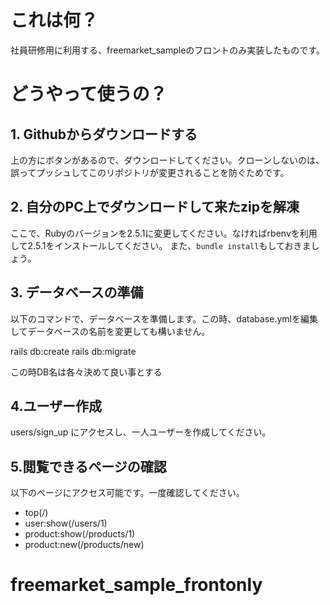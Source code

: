 # これは何？
社員研修用に利用する、freemarket_sampleのフロントのみ実装したものです。

# どうやって使うの？

## 1. Githubからダウンロードする
上の方にボタンがあるので、ダウンロードしてください。クローンしないのは、誤ってプッシュしてこのリポジトリが変更されることを防ぐためです。

## 2. 自分のPC上でダウンロードして来たzipを解凍
ここで、Rubyのバージョンを2.5.1に変更してください。なければrbenvを利用して2.5.1をインストールしてください。
また、`bundle install`もしておきましょう。

## 3. データベースの準備
以下のコマンドで、データベースを準備します。この時、database.ymlを編集してデータベースの名前を変更しても構いません。

rails db:create
rails db:migrate

この時DB名は各々決めて良い事とする

## 4.ユーザー作成
users/sign_up にアクセスし、一人ユーザーを作成してください。

## 5.閲覧できるページの確認
以下のページにアクセス可能です。一度確認してください。
* top(/)
* user:show(/users/1)
* product:show(/products/1)
* product:new(/products/new)
# freemarket_sample_frontonly
